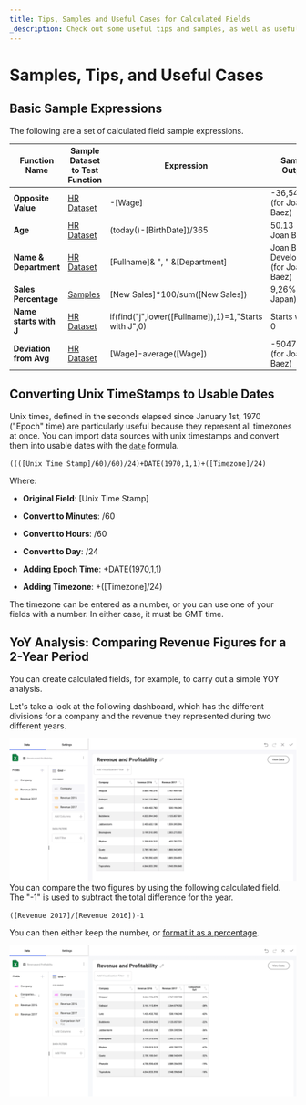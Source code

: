 ```yaml
---
title: Tips, Samples and Useful Cases for Calculated Fields
_description: Check out some useful tips and samples, as well as useful cases you can use in Reveal data visualization.
---
```


# Samples, Tips, and Useful Cases
## Basic Sample Expressions

The following are a set of calculated field sample expressions.


| Function Name              | Sample Dataset to Test Function        | Expression                                                        | Sample Output                          |
| -------------------------- |----------------------------------------| ----------------------------------------------------------------- | -------------------------------------- |
| **Opposite Value**         | <a href="/data/HR%20Dataset_2016.xlsx" download>HR Dataset</a> | \-[Wage]                                                          | \-36,542.00 (for Joan Baez)            |
| **Age**                    | <a href="/data/HR%20Dataset_2016.xlsx" download>HR Dataset</a> | (today()-[BirthDate])/365                                         | 50.13 (for Joan Baez)                  |
| **Name & Department**      | <a href="/data/HR%20Dataset_2016.xlsx" download>HR Dataset</a> | [Fullname]& ", " &[Department]                                    | Joan Baez, Development (for Joan Baez) |
|**Sales Percentage** | <a href="/data/Samples.xlsx" download>Samples</a>                                       | [New Sales]*100/sum([New Sales]) | 9,26% (for Japan)                    |
| **Name starts with J**     | <a href="/data/HR%20Dataset_2016.xlsx" download>HR Dataset</a> | if(find("j",lower([Fullname]),1)=1,"Starts with J",0)             | Starts with J, 0                       |
| **Deviation from Avg**     | <a href="/data/HR%20Dataset_2016.xlsx" download>HR Dataset</a> | [Wage]-average([Wage])                                            | \-50476.71 (for Joan Baez)             |


## Converting Unix TimeStamps to Usable Dates

Unix times, defined in the seconds elapsed since January 1st, 1970
("Epoch" time) are particularly useful because they represent all
timezones at once. You can import data sources with unix timestamps and
convert them into usable dates with the [`date`](date.md)
formula.

`((([Unix Time Stamp]/60)/60)/24)+DATE(1970,1,1)+([Timezone]/24)`

Where:

  - **Original Field**: [Unix Time Stamp]

  - **Convert to Minutes**: /60

  - **Convert to Hours**: /60

  - **Convert to Day**: /24

  - **Adding Epoch Time**: +DATE(1970,1,1)

  - **Adding Timezone**: +([Timezone]/24)

The timezone can be entered as a number, or you can use one of your
fields with a number. In either case, it must be GMT time.


## YoY Analysis: Comparing Revenue Figures for a 2-Year Period

You can create calculated fields, for example, to carry out a simple YOY
analysis.

Let's take a look at the following dashboard, which has the different
divisions for a company and the revenue they represented during two
different years.

![YoyAnalysisRevenue\_All](images/yoy-analysis-revenue-all.png)
You can compare the two figures by using the following calculated field.
The "-1" is used to subtract the total difference for the year.

`([Revenue 2017]/[Revenue 2016])-1`

You can then either keep the number, or [format it as a percentage](../field-settings.md#numeric-fields).

![Comparing Revenue Figures in yoy analysis while using percentage](images/yoy-analysis-percentage-all.png)